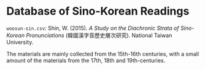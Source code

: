 # Database of Sino-Korean Readings 

`woosun-sin.csv`: Shin, W. (2015). _A Study on the Diachronic Strata of Sino-Korean Pronunciations_ (韓國漢字音歷史層次研究). National Taiwan University.<br>

The materials are mainly collected from the 15th-16th centuries, with a small amount of the materials from the 17th, 18th and 19th-centuries.
